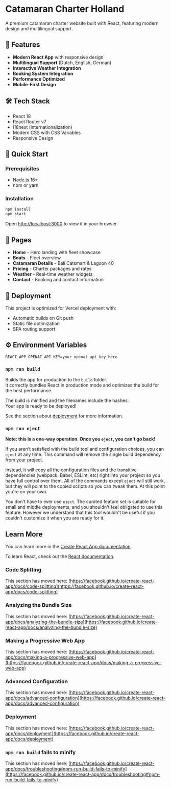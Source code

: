 # Catamaran Charter Holland

A premium catamaran charter website built with React, featuring modern design and multilingual support.

## 🚢 Features

- **Modern React App** with responsive design
- **Multilingual Support** (Dutch, English, German)
- **Interactive Weather Integration**
- **Booking System Integration**
- **Performance Optimized**
- **Mobile-First Design**

## 🛠️ Tech Stack

- React 18
- React Router v7
- i18next (internationalization)
- Modern CSS with CSS Variables
- Responsive Design

## 🚀 Quick Start

### Prerequisites
- Node.js 16+ 
- npm or yarn

### Installation

```bash
npm install
npm start
```

Open [http://localhost:3000](http://localhost:3000) to view it in your browser.

## 📱 Pages

- **Home** - Hero landing with fleet showcase
- **Boats** - Fleet overview  
- **Catamaran Details** - Bali Catsmart & Lagoon 40
- **Pricing** - Charter packages and rates
- **Weather** - Real-time weather widgets
- **Contact** - Booking and contact information

## 🚀 Deployment

This project is optimized for Vercel deployment with:
- Automatic builds on Git push
- Static file optimization
- SPA routing support

## ⚙️ Environment Variables

```env
REACT_APP_OPENAI_API_KEY=your_openai_api_key_here
```

### `npm run build`

Builds the app for production to the `build` folder.\
It correctly bundles React in production mode and optimizes the build for the best performance.

The build is minified and the filenames include the hashes.\
Your app is ready to be deployed!

See the section about [deployment](https://facebook.github.io/create-react-app/docs/deployment) for more information.

### `npm run eject`

**Note: this is a one-way operation. Once you `eject`, you can't go back!**

If you aren't satisfied with the build tool and configuration choices, you can `eject` at any time. This command will remove the single build dependency from your project.

Instead, it will copy all the configuration files and the transitive dependencies (webpack, Babel, ESLint, etc) right into your project so you have full control over them. All of the commands except `eject` will still work, but they will point to the copied scripts so you can tweak them. At this point you're on your own.

You don't have to ever use `eject`. The curated feature set is suitable for small and middle deployments, and you shouldn't feel obligated to use this feature. However we understand that this tool wouldn't be useful if you couldn't customize it when you are ready for it.

## Learn More

You can learn more in the [Create React App documentation](https://facebook.github.io/create-react-app/docs/getting-started).

To learn React, check out the [React documentation](https://reactjs.org/).

### Code Splitting

This section has moved here: [https://facebook.github.io/create-react-app/docs/code-splitting](https://facebook.github.io/create-react-app/docs/code-splitting)

### Analyzing the Bundle Size

This section has moved here: [https://facebook.github.io/create-react-app/docs/analyzing-the-bundle-size](https://facebook.github.io/create-react-app/docs/analyzing-the-bundle-size)

### Making a Progressive Web App

This section has moved here: [https://facebook.github.io/create-react-app/docs/making-a-progressive-web-app](https://facebook.github.io/create-react-app/docs/making-a-progressive-web-app)

### Advanced Configuration

This section has moved here: [https://facebook.github.io/create-react-app/docs/advanced-configuration](https://facebook.github.io/create-react-app/docs/advanced-configuration)

### Deployment

This section has moved here: [https://facebook.github.io/create-react-app/docs/deployment](https://facebook.github.io/create-react-app/docs/deployment)

### `npm run build` fails to minify

This section has moved here: [https://facebook.github.io/create-react-app/docs/troubleshooting#npm-run-build-fails-to-minify](https://facebook.github.io/create-react-app/docs/troubleshooting#npm-run-build-fails-to-minify)

